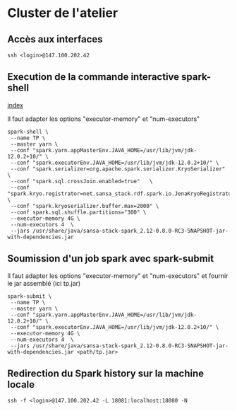 # Cluster de l'atelier
## Accès aux interfaces

```
ssh <login>@147.100.202.42    
```

## Execution de la commande interactive spark-shell
[index](./index.md)

Il faut adapter les options "executor-memory" et "num-executors"

```shell
spark-shell \
 --name TP \
 --master yarn \
 --conf "spark.yarn.appMasterEnv.JAVA_HOME=/usr/lib/jvm/jdk-12.0.2+10/" \
 --conf "spark.executorEnv.JAVA_HOME=/usr/lib/jvm/jdk-12.0.2+10/" \
 --conf "spark.serializer=org.apache.spark.serializer.KryoSerializer"  \
 --conf "spark.sql.crossJoin.enabled=true"   \
 --conf "spark.kryo.registrator=net.sansa_stack.rdf.spark.io.JenaKryoRegistrator"  \
 --conf "spark.kryoserializer.buffer.max=2000" \
 --conf spark.sql.shuffle.partitions="300" \
 --executor-memory 4G \
 --num-executors 4  \
 --jars /usr/share/java/sansa-stack-spark_2.12-0.8.0-RC3-SNAPSHOT-jar-with-dependencies.jar
```

## Soumission d'un job spark avec spark-submit

Il faut adapter les options "executor-memory" et "num-executors" et fournir le jar assemblé (ici tp.jar)

```shell
spark-submit \
 --name TP \
 --master yarn \
 --conf "spark.yarn.appMasterEnv.JAVA_HOME=/usr/lib/jvm/jdk-12.0.2+10/" \
 --conf "spark.executorEnv.JAVA_HOME=/usr/lib/jvm/jdk-12.0.2+10/" \
 --executor-memory 4G \
 --num-executors 4  \
 --jars /usr/share/java/sansa-stack-spark_2.12-0.8.0-RC3-SNAPSHOT-jar-with-dependencies.jar <path/tp.jar>

```   

## Redirection du Spark history sur la machine locale

```
ssh -f <login>@147.100.202.42 -L 18081:localhost:18080 -N
```